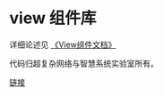 # view 组件库

详细论述见
[《View组件文档》](https://www.yuque.com/docs/share/94919292-0195-4e6d-959a-f31bba16f138?)


代码归超复杂网络与智慧系统实验室所有。

[链接](https://ucnss.fudan.edu.cn/)
